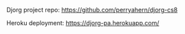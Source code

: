 Djorg project repo: https://github.com/perryahern/djorg-cs8

Heroku deployment: https://djorg-pa.herokuapp.com/